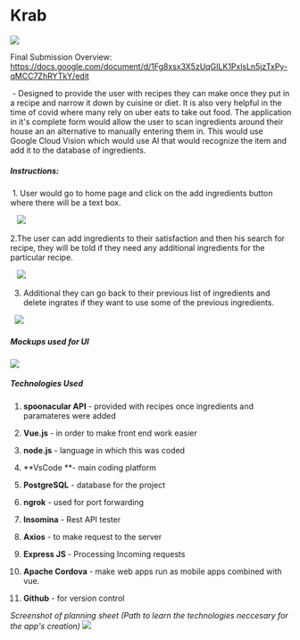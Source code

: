 # Krab
![](https://cdn.discordapp.com/attachments/802690157970456590/803012904122843136/unknown.png)

Final Submission Overview: https://docs.google.com/document/d/1Fg8xsx3X5zUqGILK1PxlsLn5jzTxPy-qMCC7ZhRYTkY/edit

 - Designed to provide the user with recipes they can make once they put in a recipe and
narrow it down by cuisine or diet. It is also very helpful in the time of covid where many rely on uber eats to take out food.
The application in it's complete form would allow the user to scan ingredients around their house an an alternative to manually entering them in.
This would use Google Cloud Vision which would use AI that would recognize the item and add it to the database of ingredients.

##### Instructions:
 1. User would go to home page and click on the add ingredients button where there will be
a text box.

   ![](https://cdn.discordapp.com/attachments/802690157970456590/803012291737419807/unknown.png)

2.The user can add ingredients to their satisfaction and then his search for recipe, they will
be told if they need any additional ingredients for the particular recipe.

   ![](https://cdn.discordapp.com/attachments/802690157970456590/803012369017602048/unknown.png)
   
3. Additional they can go back to their previous list of ingredients and delete ingrates if
they want to use some of the previous ingredients.

  ![](https://cdn.discordapp.com/attachments/802690157970456590/803012369017602048/unknown.png)
  

##### Mockups used for UI
![](https://cdn.discordapp.com/attachments/642141815478419467/803015913909125180/unknown.png)

##### Technologies Used
1. **spoonacular API** - provided with recipes once ingredients and paramateres were
added

2. **Vue.js** - in order to make front end work easier

3. **node.js** - language in which this was coded

4. **VsCode **- main coding platform

5. **PostgreSQL** - database for the project

6. **ngrok** - used for port forwarding

7. **Insomina** - Rest API tester

8. **Axios** - to make request to the server

9. **Express JS** - Processing Incoming requests

10. **Apache Cordova** - make web apps run as mobile apps combined with vue.

11. **Github** - for version control
 
 
 *Screenshot of planning sheet (Path to learn the technologies neccesary for the app's creation)*
![](https://cdn.discordapp.com/attachments/642141815478419467/803016470798794753/unknown.png)

